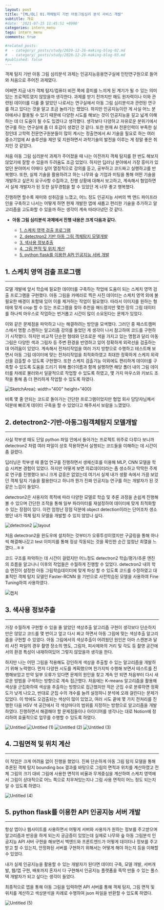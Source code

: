 ```yaml
---
layout: post
title: "[ML/DL] 01.객체탐지 기반 아동그림심리 분석 서비스 개발"
subtitle: 개요
#date: '2021-07-15 11:45:51 +0900'
categories: intern_menu
tags: intern_menu
comments: true

#related_posts:
#  - category/_posts/study/2020-12-26-making-blog-02.md
#  - category/_posts/study/2020-12-26-making-blog-03.md
#published: false
---
```



객체 탐지 기반 아동 그림 심리분석 과제는 인공지능응용연구실에 인턴연구원으로 들어와 처음으로 주어진 과제였다.

어쩌면 지금 내가 객체 탐지/컴퓨터 비전 쪽에 흥미를 느끼게 된 계기가 될 수 있는 의미 있는 프로젝트였지 않았을까 생각한다. 과제를 받기 전까지만 해도 원자력이나 이와 관련된 데이터를 다룰 줄 알았던 나로서는 연구실에서 아동 그림 심리분석과 관련된 연구를 하고 있다는 것을 알고 조금 놀라기는 했었다. 하지만 인공지능이란 게 사실 어느 분야에서나 활용될 수 있기 때문에 다양한 시도를 해보는 것이 인공지능을 깊고 넓게 이해하는 데 더 도움이 될 수도 있겠다고 생각했다. 생각보다 다양하고 자유로운 분위기에서 연구를 하는 연구실에 좀 더 호감이 생겼던 것 같다. 또한 현재 AI 전문인력이 부족한 실정인데 고학력 전문연구원분들이 많이 계시는 정출연에서 AI 기술을 필요로 하는 여러 중소기업에 AI 솔루션을 제안 및 지원하면서 과학기술의 발전을 이루는 게 정말 좋은 취지인 것 같았다.

처음 아동 그림 심리분석 과제가 주어졌을 때 나는 이전까지 객체 탐지를 한 번도 해보지 않았기에 잘할 수 있을까 두려움도 조금 있었다. 하지만 딥러닝 분야에서 가장 흥미가 있었던 분야여서 이때다 싶어 열정적으로 강의를 듣고, 공부하고 코드짜고 실행하고를 반복했다. 또한, 실제 기술을 활용하려고 하는 나무와 숲 기업과 미팅을 통해 어떤 기술을 개발하고 싶은지 요구사항 수집하고, 진행 상황에 대해서 보고하고, 계속해서 협업하면서 실제 개발자가 된 듯한 실무경험을 할 수 있었던 게 너무 좋고 행복했다.

진행하면 할수록 재미와 성취감을 느꼈고, 어느 정도 인공지능 서버의 백 앤드 파이프라인을 구축하고 나서는 어떻게 하면 현재 개발한 앱에 새롭고 편리한 기술을 추가하고 알고리즘을 고도화할 수 있을까 하는 생각이 계속 따라다녔던 것 같다.


-  __아동 그림 심리분석 과제에서 진행 내용은 크게 다음과 같다.__

    - [1. 스케치 영역 검출 프로그램](#1.스케치-영역-검출-프로그램)
    - [2. detectron2 기반 아동 그림 객체탐지 모델개발](#2.detectron2-기반-아동-그림-객체탐지-모델개발)
    - [3. 색사용 정보추출](#3.색사용-정보추출)
    - [4. 그림 면적 및 위치 계산](#4.그림-면적-및-위치-계산)
    - [5. python flask를 이용한 API 인공지능 서버 개발](#5.python-flask를-이용한-API-인공지능-서버-개발)

## 1. 스케치 영역 검출 프로그램
---
모델 개발에 앞서 학습에 필요한 데이터를 구축하는 작업에 도움이 되는 스케치 영역 검출 프로그램을 구현했다. 아동 그림을 카메라로 찍은 사진 데이터는 스케치 영역 외에 불필요한 배경이 포함돼 있어 이를 제거하는 작업이 필요했다. 따라서 이미지를 원하는 형태에 맞게 crop 할 수 있는 프로그램을 찾아 추천을 해드렸지만 몇천 장의 그림 데이터를 하나씩 마우스로 작업하는 번거롭고 시간이 많이 소요된다는 문제가 있었다.

이와 같은 문제점을 파악하고 나는 해결하려는 방안을 모색했다. 그러던 중 패스트캠퍼스에서 명함 스캔하는 알고리즘 강의를 들었던 게 생각이 나서 참고하여 코드를 구현하기 시작했다. 하지만 비교적 단순한 형태와 단조로운 색을 가지고 있는 명함과 달리 아동 그림은 다양한 색과 그림자 등 주변 환경을 반영하고 있어 정확하게 외곽선을 검출하는 데 어려움이 있었다. 계속해서 전처리작업을 여러 가지 방향으로 수행하고 테스트해 보면서 아동 그림 데이터에 맞는 전처리작업을 최적화하였고 최대한 정확하게 스케치 외곽선을 검출할 수 있도록 구현했다.
또한 스케치 검출기능 이외에도 편리하게 데이터를 구축할 수 있도록 도움을 드리기 위해 폴더이름과 함께 실행하면 해당 폴더 내의 그림 데이터를 차례로 불러와서 일괄적으로 작업할 수 있도록 하였고, 몇 가지 마우스와 키보드 조작을 통해 좀 더 편리하게 작업할 수 있도록 하였다.

![SketchArea](/assets/SketchArea.png){: width="400" height="400}

비록 몇 줄 안되는 코드로 돌아가는 간단한 프로그램이었지만 협업 회사 담당자님께서 덕분에 빠르게 데이터 구축을 할 수 있었다고 해주셔서 보람을 느꼈었다.


## 2. detectron2-기반-아동그림객체탐지 모델개발
---

사실 학부생 때도 단일 python 파일 안에서 돌아가는 프로젝트 위주로 다루다 보니까 detectron2 처럼 여러 파일이 상호 작용하면서 실행되는 코드들을 이해하는 데 시간이 좀 걸렸다.

딥러닝은 학부생 때 졸업 연구를 진행하면서 생체신호를 이용해 MLP, CNN 모델을 학습 시켜본 경험이 있었다. 하지만 어떻게 보면 의료데이터라는 좀 생소하고 딱딱한 주제로 연구를 진행했다 보니 크게 감흥은 없었는데 여기서 실제 내가 생활 속에서 가끔 보았던 객체 탐지 기술을 활용한다고 하니까 뭔가 진짜 인공지능 연구를 하는 개발자가 된 것 같은 느낌이 들었다.

detectron2은 사용자의 목적에 따라 다양한 모델로 학습 및 추론 과정을 손쉽게 진행해볼 수 있으며 간단한 조작을 통해 일부 파라미터를 재설정하여 데이터에 맞게 최적화할 수 있는 장점이 있다. 이런 엄청난 장점 덕분에 object detection이라는 단어조차 생소했던 내가 객체 탐지 모델을 개발할 수 있지 않았나 싶다.



 ![detectron2](/assets/detectron2.png)
 ![layout](/assets/layout.png)

 처음 detectron2을 윈도우에 설치하는 것부터가 오류투성이였지만 구글링을 통해 하나씩 해결해나갔고 test 이미지를 통해 정상 작동되는 것을 확인한 순간 엄청난 희열을 느꼈다…ㅎㅎ

 코드 구조를 파악하는 데 시간이 걸렸지만 어느정도 detectron2 학습/평가/추론 엔진의 흐름을 알고나니 이후의 작업들은 수월하게 진행할 수 있었다.
 detectron2 내의 학습 엔진이 설정한 아동 그림학습데이터에 맞게 파싱 할 수 있도록 코드를 수정하였고 대표적인 객체 탐지 모델인 Faster-RCNN 을 기반으로 사전학습된 모델을 사용하여 Fine Tuning하여 사용하였다.

![캡처](/assets/캡처.PNG)

<!-- ### 기타 다른 사람들이 블로그를 하는 이유
​

- 공유 정신으로 스스로 사회에 기여하는 사람이 되고 싶어서

- 적극적인 사람 또는 열정을 가진 사람으로 보이기 위해
 -->

## 3. 색사용 정보추출
---
가장 수월하게 구현할 수 있을 줄 알았던 색상추출 알고리즘 구현이 생각보다 단순하지만은 않았고 코드를 몇 번이고 엎고 다시 짜고 하면서 아동 그림에 맞는 색상추출 알고리즘을 구현할 수 있었다. 아동 그림에서의 색상추출이 어려웠던 원인은 아마 스캔본과 달리 사진 파일의 경우 촬영 장소의 명도, 그림자, 피사체와의 거리 및 각도 등 촬영 공간에서의 환경 특성이 내재하여있어 그렇지 않았을까 생각을 한다.

하지만 나는 어떤 그림을 적용해도 강인하게 색상을 추출할 수 있는 알고리즘을 개발하기 위해 노력했다.
먼저 다양한 시도를 계획했으며 한가지씩 수행해 보면서 테스트를 진행해보았고 만약 일부 오류가 있다면 문제의 원인을 찾고 계속 안 되면 처음부터 다시 새로운 방법을 구색하는 방향으로 계속 접근했다.
처음에는 K-means 알고리즘을 활용해 색상을 군집화하여 색상을 추출하는 방향으로 접근했지만 적은 군집 수로 분류하면 정확도가 낮게 나오고, 반대로 군집 수의 개수를 늘려 설정하니 분석에 오래 걸린다는 문제가 있었다. 이 밖에도 오검출되는 색상이 많이 있었고, 여러 시도 끝에 몇 가지 전처리를 진행한 다음 HSV 색 공간에서 각 색상마다의 범위를 지정하는 방향으로 알고리즘을 개발하였다. 진행하면서 해결해야 할 문제점들이나 아이디어를 생각나는 대로 Notion에 정리하여 효율적으로 업무를 수행할 수 있도록 하였다.


​![Untitled](/assets/Untitled_da09pqwmq.png)
![Untitled (1)](/assets/Untitled%20(1)_isfcb6n25.png)
![Untitled (2)](/assets/Untitled%20(2)_e6hyed63i.png)
![Untitled (3)](/assets/Untitled%20(3)_spr03i6n4.png)

<!-- - 플랫폼 별 장점과 단점
| 서비스(플랫폼) | 장점 | 단점 |
| ---- | ---- | ---- |
| 네이버 Naver | -국내 클릭율(CTR) 우수 -상품 리뷰에 효과적 | -구글 등 해외 검색엔진 노출 문제 -커스터마이징 불가 (Markdown 사용불가 등) |
| 티스토리 Tistory | -커스터마이징 자유도 -깔끔한 디자인 -카운팅 등 다양한 기능 | -에디터 Wysiwyg 불편 -신규 제작 시 초대장이 필요 -기능의 파편화 |
| 벨로그 Velog | -한국사람이 개발 -국내 개발자들을 위한 플랫폼 -깔끔한 디자인 -브런치와 비슷 | -커스터마이징 불가 |
| 브런치 Brunch | -유사글 연결 기능 -깔끔한 디자인 -포스팅에만 집중하기 좋음 - 모바일 탁월 | -구글 등 해외 검색엔진 노출 문제 -커스터마이징 불가 -코드 삽입과 gist 지원 불가 |
| 구글 블로그 Blogger | - 검색노출 최고 | -검색 노출 외 좋은 점이 없다.
|워드프레스 Wordpress | -이지위그(Wysiwyg) 탁월 -APM 웹 프로그래밍 운영가능 | -유료 호스팅 운영 필요(AWS, CAFE24 등) -유지보수 상당한 노력 필요 |
| 지킬, Github 블로그 | -디자인,기능 거의 무제한 -비용 무료/속도 빠름 -개인DB화 관리 | -양방향 서비스 불가 -기능 연동 시 기술적 노하우 필요 | -->

## 4. 그림면적 및 위치 계산
---
이 작업은 크게 어려움 없이 진행을 했었다. 진짜 단순하게 아동 그림 탐지 모델을 통해 추론된 객체 탐지 bounding box 결과를 바탕으로 그림의 면적과 위치를 계산하였고 전체 그림의 크기 대비 그림에 사용한 면적의 비율과 무게중심을 계산하여 스케치 영역에서 그림이 상대적으로 어느 쪽으로 치우쳐있는지나 그림 사용 면적이 어느 정도 되는지 알 수 있도록 하였다.
​

![Untitled (4)](/assets/Untitled%20(4).png)


## 5. python flask를 이용한 API 인공지능 서버 개발
---

항상 앱이나 웹사이트를 사용하면서 어떻게 서버와 사용자가 원하는 정보를 주고받으며 알고리즘과 반응을 하게 되는지 궁금증이 있었는데 실제로 나무와 숲 아동 그림분석 인공지능 API 서버 구현을 해보면서 백엔드와 프론트엔드가 어떻게 데이터나 정보를 주고받고 할 수 있는지, 안정화된 서버를 구현하기 위해서는 어떻게 해야 하는지 등을 이해할 수 있었다.

내가 실제 인공지능을 활용할 수 있는 개발자가 된다면 데이터 구축, 모델 개발, 서버개발, 웹/앱 구현, 배포까지 혼자서 다 구현해서 인공지능 플랫폼을 뚝딱 만들 수 있는 풀스택 개발자가 되고 싶다는 생각이 들었다.

최종적으로 앱을 통해 아동 그림을 입력하면 API 서버를 통해 객체 탐지, 그림 면적 및 위치를 계산하고 색상분석을 차례로 수행하여 json 파일을 반환할 수 있도록 하였다.


![Untitled (5)](/assets/Untitled%20(5).png)
